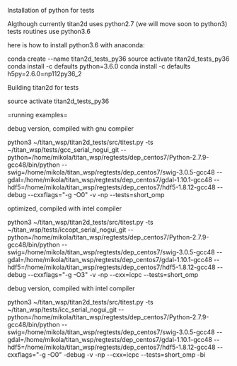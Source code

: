 Installation of python for tests

Algthough currently titan2d uses python2.7 (we will move soon to python3) tests routines use python3.6

here is how to install python3.6 with anaconda:

conda create --name titan2d_tests_py36
source activate titan2d_tests_py36
conda install -c defaults python=3.6.0
conda install -c defaults h5py=2.6.0=np112py36_2


Building titan2d for tests

source activate titan2d_tests_py36



=running examples=

debug version, compiled with gnu compiler

python3 ~/titan_wsp/titan2d_tests/src/titest.py -ts ~/titan_wsp/tests/gcc_serial_nogui_git --python=/home/mikola/titan_wsp/regtests/dep_centos7/Python-2.7.9-gcc48/bin/python --swig=/home/mikola/titan_wsp/regtests/dep_centos7/swig-3.0.5-gcc48 --gdal=/home/mikola/titan_wsp/regtests/dep_centos7/gdal-1.10.1-gcc48 --hdf5=/home/mikola/titan_wsp/regtests/dep_centos7/hdf5-1.8.12-gcc48 --debug --cxxflags="-g -O0" -v -np --tests=short_omp

optimized, compiled with intel compiler

python3 ~/titan_wsp/titan2d_tests/src/titest.py -ts ~/titan_wsp/tests/iccopt_serial_nogui_git --python=/home/mikola/titan_wsp/regtests/dep_centos7/Python-2.7.9-gcc48/bin/python --swig=/home/mikola/titan_wsp/regtests/dep_centos7/swig-3.0.5-gcc48 --gdal=/home/mikola/titan_wsp/regtests/dep_centos7/gdal-1.10.1-gcc48 --hdf5=/home/mikola/titan_wsp/regtests/dep_centos7/hdf5-1.8.12-gcc48 --debug --cxxflags="-g -O3" -v -np --cxx=icpc --tests=short_omp

debug version, compiled with intel compiler

python3 ~/titan_wsp/titan2d_tests/src/titest.py -ts ~/titan_wsp/tests/icc_serial_nogui_git --python=/home/mikola/titan_wsp/regtests/dep_centos7/Python-2.7.9-gcc48/bin/python --swig=/home/mikola/titan_wsp/regtests/dep_centos7/swig-3.0.5-gcc48 --gdal=/home/mikola/titan_wsp/regtests/dep_centos7/gdal-1.10.1-gcc48 --hdf5=/home/mikola/titan_wsp/regtests/dep_centos7/hdf5-1.8.12-gcc48 --cxxflags="-g -O0" -debug -v -np --cxx=icpc --tests=short_omp -bi


